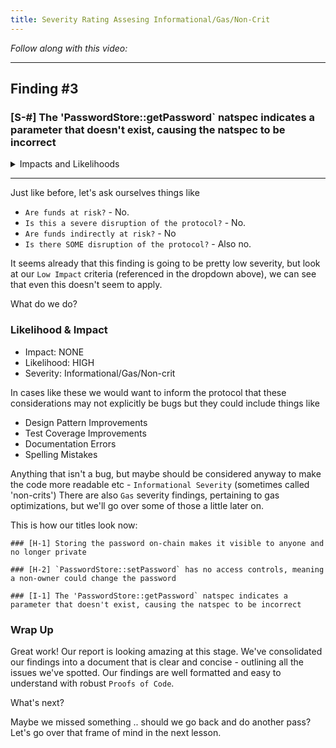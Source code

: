 ```yaml
---
title: Severity Rating Assesing Informational/Gas/Non-Crit
---
```


_Follow along with this video:_

---

## Finding #3

### [S-#] The 'PasswordStore::getPassword` natspec indicates a parameter that doesn't exist, causing the natspec to be incorrect

<details closed>
<summary>Impacts and Likelihoods</summary>

1. **High Impact**: `funds` are directly or nearly `directly at risk`, or a `severe disruption` of protocol functionality or availability occurs.
2. **Medium Impact**: `funds` are `indirectly at risk` or there’s `some level of disruption` to the protocol’s functionality.
3. **Low Impact**: `Fund are not at risk`, but a function might be incorrect, or a state handled improperly etc.

---

4. **High Likelihood**: Highly probably to happen.
   - a hacker can call a function directly and extract money
5. **Medium Likelihood**: Might occur under specific conditions.
   - a peculiar ERC20 token is used on the platform.
6. **Low Likelihood**: Unlikely to occur.
   - a hard-to-change variable is set to a unique value at a specific time.

</details>

---

Just like before, let's ask ourselves things like

- `Are funds at risk?` - No.
- `Is this a severe disruption of the protocol?` - No.
- `Are funds indirectly at risk?` - No
- `Is there SOME disruption of the protocol?` - Also no.

It seems already that this finding is going to be pretty low severity, but look at our `Low Impact` criteria (referenced in the dropdown above), we can see that even this doesn't seem to apply.

What do we do?

### Likelihood & Impact

- Impact: NONE
- Likelihood: HIGH
- Severity: Informational/Gas/Non-crit

In cases like these we would want to inform the protocol that these considerations may not explicitly be bugs but they could include things like

- Design Pattern Improvements
- Test Coverage Improvements
- Documentation Errors
- Spelling Mistakes

Anything that isn't a bug, but maybe should be considered anyway to make the code more readable etc - `Informational Severity` (sometimes called 'non-crits') There are also `Gas` severity findings, pertaining to gas optimizations, but we'll go over some of those a little later on.

This is how our titles look now:

```
### [H-1] Storing the password on-chain makes it visible to anyone and no longer private

### [H-2] `PasswordStore::setPassword` has no access controls, meaning a non-owner could change the password

### [I-1] The 'PasswordStore::getPassword` natspec indicates a parameter that doesn't exist, causing the natspec to be incorrect
```

### Wrap Up

Great work! Our report is looking amazing at this stage. We've consolidated our findings into a document that is clear and concise - outlining all the issues we've spotted. Our findings are well formatted and easy to understand with robust `Proofs of Code`.

What's next?

Maybe we missed something .. should we go back and do another pass? Let's go over that frame of mind in the next lesson.
